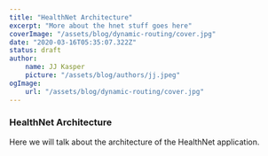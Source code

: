 ```yaml
---
title: "HealthNet Architecture"
excerpt: "More about the hnet stuff goes here"
coverImage: "/assets/blog/dynamic-routing/cover.jpg"
date: "2020-03-16T05:35:07.322Z"
status: draft
author:
    name: JJ Kasper
    picture: "/assets/blog/authors/jj.jpeg"
ogImage:
    url: "/assets/blog/dynamic-routing/cover.jpg"
---
```


### HealthNet Architecture


Here we will talk about the architecture of the HealthNet application.

